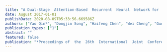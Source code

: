 ```yaml
---
title: "A Dual-Stage  Attention-Based  Recurrent  Neural  Network for  Time  Series Prediction"
date: August 2017-01-01
publishDate: 2020-08-09T05:33:56.669586Z
authors: ["Yao Qin*", "Dongjin Song", "Haifeng Chen", "Wei Cheng", "Guofei Jiang", "Garrison W. Cottrel"]
publication_types: ["1"]
abstract: ""
featured: false
publication: "*Proceedings of  the  26th  International  Joint  Conference  on  Artificial  Intelligence  (IJCAI)*"
---
```


